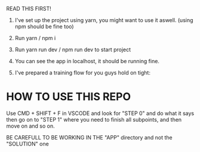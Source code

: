 READ THIS FIRST!

1. I've set up the project using yarn, you might want to use it aswell. (using npm should be fine too)

2. Run yarn / npm i

3. Run yarn run dev / npm run dev to start project

4. You can see the app in localhost, it should be running fine.

5. I've prepared a training flow for you guys hold on tight:

<h1>HOW TO USE THIS REPO</h1>

Use CMD + SHIFT + F in VSCODE and look for "STEP 0" and do what it says then go on to "STEP 1" where you need to finish all subpoints, and then move on and so on.

BE CAREFULL TO BE WORKING IN THE "APP" directory and not the "SOLUTION" one
